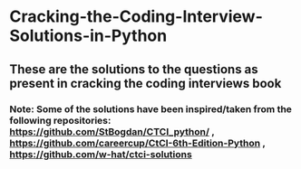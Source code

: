 ﻿# Cracking-the-Coding-Interview-Solutions-in-Python
## These are the solutions to the questions as present in cracking the coding interviews book

### Note: Some of the solutions have been inspired/taken from the following repositories: https://github.com/StBogdan/CTCI_python/ , https://github.com/careercup/CtCI-6th-Edition-Python , https://github.com/w-hat/ctci-solutions
